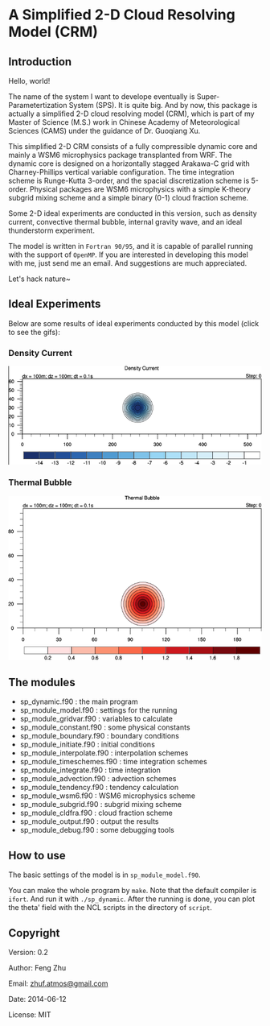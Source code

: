 # A Simplified 2-D Cloud Resolving Model (CRM)

## Introduction

Hello, world!

The name of the system I want to develope eventually is Super-Parametertization System (SPS).
It is quite big.
And by now, this package is actually a simplified 2-D cloud resolving model (CRM), which is part of my Master of Science (M.S.) work in Chinese Academy of Meteorological Sciences (CAMS) under the guidance of Dr. Guoqiang Xu.

This simplified 2-D CRM consists of a fully compressible dynamic core and mainly a WSM6 microphysics package transplanted from WRF.
The dynamic core is designed on a horizontally stagged Arakawa-C grid with Charney-Phillips vertical variable configuration.
The time integration scheme is Runge-Kutta 3-order, and the spacial discretization scheme is 5-order.
Physical packages are WSM6 microphysics with a simple K-theory subgrid mixing scheme and a simple binary (0-1) cloud fraction scheme.

Some 2-D ideal experiments are conducted in this version, such as density current, convective thermal bubble, internal gravity wave, and an ideal thunderstorm experiment.

The model is written in `Fortran 90/95`, and it is capable of parallel running with the support of `OpenMP`.
If you are interested in developing this model with me, just send me an email.
And suggestions are much appreciated.

Let's hack nature~

## Ideal Experiments

Below are some results of ideal experiments conducted by this model (click to
see the gifs):

### Density Current

![Density Current](scripts/dc.gif)

### Thermal Bubble

![Thermal Bubble](scripts/tb.gif)

## The modules
+ sp_dynamic.f90                          : the main program
+ sp_module_model.f90                     : settings for the running
+ sp_module_gridvar.f90                   : variables to calculate
+ sp_module_constant.f90                  : some physical constants
+ sp_module_boundary.f90                  : boundary conditions
+ sp_module_initiate.f90                  : initial conditions
+ sp_module_interpolate.f90               : interpolation schemes
+ sp_module_timeschemes.f90               : time integration schemes
+ sp_module_integrate.f90                 : time integration
+ sp_module_advection.f90                 : advection schemes
+ sp_module_tendency.f90                  : tendency calculation
+ sp_module_wsm6.f90                      : WSM6 microphysics scheme
+ sp_module_subgrid.f90                   : subgrid mixing scheme
+ sp_module_cldfra.f90                    : cloud fraction scheme
+ sp_module_output.f90                    : output the results
+ sp_module_debug.f90                     : some debugging tools

## How to use

The basic settings of the model is in `sp_module_model.f90`.

You can make the whole program by `make`.
Note that the default compiler is `ifort`.
And run it with `./sp_dynamic`.
After the running is done, you can plot the theta' field with the NCL scripts in the directory of `script`.

## Copyright

Version: 0.2

Author: Feng Zhu

Email: zhuf.atmos@gmail.com

Date: 2014-06-12

License: MIT

